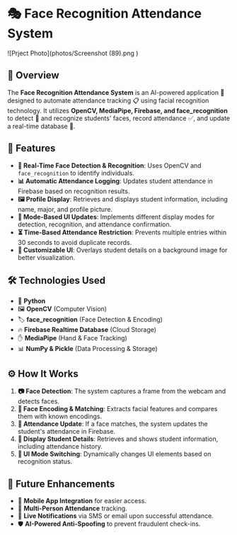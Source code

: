 # 🎭 Face Recognition Attendance System
![Prject Photo](photos/Screenshot (89).png )
## 🌟 Overview
The **Face Recognition Attendance System** is an AI-powered application 🤖 designed to automate attendance tracking 📋 using facial recognition technology. It utilizes **OpenCV, MediaPipe, Firebase, and face_recognition** to detect 👀 and recognize students' faces, record attendance ✅, and update a real-time database 📡.

## 🚀 Features
- **🎯 Real-Time Face Detection & Recognition**: Uses OpenCV and `face_recognition` to identify individuals.
- **📊 Automatic Attendance Logging**: Updates student attendance in Firebase based on recognition results.
- **🖼️ Profile Display**: Retrieves and displays student information, including name, major, and profile picture.
- **🔄 Mode-Based UI Updates**: Implements different display modes for detection, recognition, and attendance confirmation.
- **⏳ Time-Based Attendance Restriction**: Prevents multiple entries within 30 seconds to avoid duplicate records.
- **🎨 Customizable UI**: Overlays student details on a background image for better visualization.

## 🛠️ Technologies Used
- 🐍 **Python**
- 🖼️ **OpenCV** (Computer Vision)
- 🏷️ **face_recognition** (Face Detection & Encoding)
- 🔥 **Firebase Realtime Database** (Cloud Storage)
- ✋ **MediaPipe** (Hand & Face Tracking)
- 📊 **NumPy & Pickle** (Data Processing & Storage)

## ⚙️ How It Works
1. **📷 Face Detection**: The system captures a frame from the webcam and detects faces.
2. **🧬 Face Encoding & Matching**: Extracts facial features and compares them with known encodings.
3. **📌 Attendance Update**: If a face matches, the system updates the student's attendance in Firebase.
4. **📄 Display Student Details**: Retrieves and shows student information, including attendance history.
5. **🔄 UI Mode Switching**: Dynamically changes UI elements based on recognition status.

## 🔮 Future Enhancements
- 📱 **Mobile App Integration** for easier access.
- 👥 **Multi-Person Attendance** tracking.
- 📩 **Live Notifications** via SMS or email upon successful attendance.
- 🛡️ **AI-Powered Anti-Spoofing** to prevent fraudulent check-ins.
